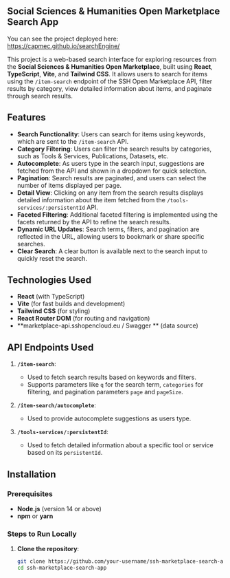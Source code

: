 

## **Social Sciences & Humanities Open Marketplace Search App**

You can see the project deployed here:  https://capmec.github.io/searchEngine/

This project is a web-based search interface for exploring resources from the **Social Sciences & Humanities Open Marketplace**, built using **React**, **TypeScript**, **Vite**, and **Tailwind CSS**. It allows users to search for items using the `/item-search` endpoint of the SSH Open Marketplace API, filter results by category, view detailed information about items, and paginate through search results.



## **Features**

- **Search Functionality**: Users can search for items using keywords, which are sent to the `/item-search` API.
- **Category Filtering**: Users can filter the search results by categories, such as Tools & Services, Publications, Datasets, etc.
- **Autocomplete**: As users type in the search input, suggestions are fetched from the API and shown in a dropdown for quick selection.
- **Pagination**: Search results are paginated, and users can select the number of items displayed per page.
- **Detail View**: Clicking on any item from the search results displays detailed information about the item fetched from the `/tools-services/:persistentId` API.
- **Faceted Filtering**: Additional faceted filtering is implemented using the facets returned by the API to refine the search results.
- **Dynamic URL Updates**: Search terms, filters, and pagination are reflected in the URL, allowing users to bookmark or share specific searches.
- **Clear Search**: A clear button is available next to the search input to quickly reset the search.



## **Technologies Used**

- **React** (with TypeScript)
- **Vite** (for fast builds and development)
- **Tailwind CSS** (for styling)
- **React Router DOM** (for routing and navigation)
- **marketplace-api.sshopencloud.eu / Swagger ** (data source)

## **API Endpoints Used**

1. **`/item-search`**:
   - Used to fetch search results based on keywords and filters.
   - Supports parameters like `q` for the search term, `categories` for filtering, and pagination parameters `page` and `pageSize`.

2. **`/item-search/autocomplete`**:
   - Used to provide autocomplete suggestions as users type.

3. **`/tools-services/:persistentId`**:
   - Used to fetch detailed information about a specific tool or service based on its `persistentId`.

## **Installation**

### **Prerequisites**

- **Node.js** (version 14 or above)
- **npm** or **yarn**

### **Steps to Run Locally**

1. **Clone the repository**:
   ```bash
   git clone https://github.com/your-username/ssh-marketplace-search-app.git
   cd ssh-marketplace-search-app
